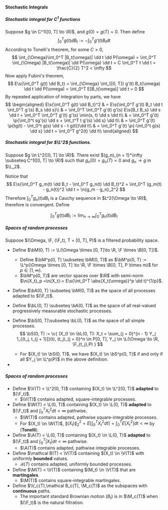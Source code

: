 #### Stochastic Integrals

##### Stochastic integral for $C^1$ functions

Suppose $g \in C^1([0, T] \to \R)$, and $g(0) = g(T) = 0$. Then define
$$
\int_{0}^T g(t) \dd B_t := -\int_0^T g'(t) B_t \dd t
$$
According to Tonelli's theorem, for some $C > 0$,
$$
\int_{\Omega}\int_0^T |B_t(\omega)| \dd t \dd P(\omega) = \int_0^T \int_{\Omega} |B_t(\omega)| \dd P(\omega) \dd t = C \int_0^T t \dd t = \frac{C}{2} T^2 < \infty
$$
Now apply Fubini's theorem,
$$
E\s{\int_0^T g(t) \dd B_t} = \int_{\Omega} \int_{[0, T]} g'(t) B_t(\omega) \dd t \dd P(\omega) = \int_0^T E[B_t(\omega)] \dd t = 0
$$
By repeated application of integration by parts, we have
$$
\begin{aligned}
E\s{\int_0^T g(t) \dd B_t}^2 & = E\s{\int_0^T g'(t) B_t \dd t \int_0^T g'(s) B_s \dd s}\\
& = \int_0^T \int_0^T g'(t) g'(s) E\s{B_t B_s} \dd s \dd t = \int_0^T \int_0^T g'(t) g'(s) \min(s, t) \dd s \dd t\\
& = \int_0^T g'(t) \p{\int_0^t sg'(s) \dd s + \int_t^T t g'(s) \dd s} \dd t\\
& = \int_0^T g'(t) \p{tg(t) - \int_0^t g(s) \dd s - t g(t)}\dd t\\
& = \int_0^T g'(t) \p{-\int_0^t g(s) \dd s} \dd t = \int_0^T g^2(t) \dd t\\
\end{aligned}
$$

##### Stochastic integral for $\L^2$ functions.

Suppose $g \in L^2([0, T] \to \R)$. There exist $(g_n)_{n = 1}^\infty \subseteq C^1([0, T] \to \R)$ such that $g_n(0) = g_n(T) = 0$ and $g_n \to g$ in $\L_2$.

Notice that
$$
E\s{\int_0^T g_m(t) \dd B_t - \int_0^T g_n(t) \dd B_t}^2 = \int_0^T (g_m(t) - g_n(t))^2 \dd t = \n{g_m - g_n}_2^2
$$
Therefore $\int_0^T g_n(t) \dd B_t$ is a Cauchy sequence in $L^2(\Omega \to \R)$, therefore is convergent. Define

$$
\int_0^T g(t) \dd B_t := \lim_{n \to \infty} \int_0^T g_n(t) \dd B_t
$$

##### Spaces of random processes

Suppose $(\Omega, \F, (\F_t), T = [0, T], P)$ is a filtered probability space.

- Define $\bM(0, T) := \L(\Omega \times [0, T]\to \R, \F \times \B[0, T])$.

  - Define $\bM^p(0, T) \subseteq \bM(0, T)$ as $\bM^p(0, T) := \L^p(\Omega \times [0, T] \to \R, \F \times \B[0, T], P \times m)$ for $p \in [1, \infty)$.
  - $\bM^p(0, T)$ are vector spaces over $\R$ with semi-norm $\n{X_t}_p =\n{X_t}:= E\s{\int_0^T \abs{X_t(\omega)}^p \dd t}^{1/p}$.

- Define $\bA(0, T) \subseteq \bM(0, T)$ as the space of all processes adapted to $(\F_t)$.

- Define $\bL(0, T) \subseteq \bA(0, T)$ as the space of all real-valued progressively measurable stochastic processes.

- Define $\bS(0, T)\subseteq \bL(0, T)$ as the space of all simple processes.
  $$
  \bS(0, T) := \c{
  (X_t) \in \bL(0, T): X_t = \sum_{j = 0}^{n - 1} Y_j 1_{(t_j, t_{j + 1}]}(t), (t_j)_{j = 0}^n \in P[0, T], Y_j \in \L(\Omega \to \R, \F_{t_j},P)
  }
  $$

  - For $(X_t) \in \bS(0, T)$, we have $(X_t) \in \bS^p(0, T)$ if and only if all $Y_j \in \L^p(P)$ in the above definition.

- 

##### Spaces of random processes

- Define $\V(T) < \L^2(0, T)$ containing $(X_t) \in \L^2(0, T)$ **adapted** to $(\F_t)$.
  - $\V(T)$ contains adapted, square-integrable processes.
- Define $\W(T) < \L(0, T)$ containing $(X_t) \in \L(0, T)$ **adapted** to $(\F_t)$ and $\int_0^T X_t^2 dt < \infty$ pathwise.
  - $\W(T)$ contains adapted, pathwise square-integrable processes.
  - For $(X_t) \in \W(T)$, $\|(X_t)\|_2^2 = E[\int_0^T X_t^2 dt] = \int_0^T E[X_t^2] dt < \infty$ by (**Tonelli**).
- Define $\A(T) < \L(0, T)$ containing $(X_t) \in \L(0, T)$ **adapted** to $(\F_t)$ and $\int_0^T |X_t| dt < \infty$ pathwise.
  - $\A(T)$ contains adapted, pathwise integrable processes.
- Define $\mathcal B(T) < \V(T)$ containing $(X_t) \in \V(T)$ with uniformly **bounded** values.
  - $\mathcal B(T)$ contains adapted, uniformly bounded processes.
- Define $\M(T) < \V(T)$ containing $(M_t) \in \V(T)$ that are **martingales**.
  - $\M(T)$ contains square-integrable martingales.
- Define $\V_c(T),\mathcal B_c(T), \M_c(T)$ as the subspaces with **continuous** paths.
  - The important standard Brownian motion $(B_t)$ is in $\M_c(T)$ when $(\F_t)$ is the natural filtration.
